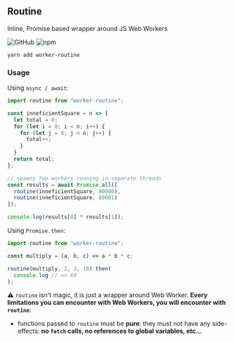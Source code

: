 ## Routine

Inline, Promise based wrapper around JS Web Workers

![GitHub](https://img.shields.io/github/license/mdubourg001/routine.svg)
![npm](https://img.shields.io/npm/v/routine.svg)

```shell
yarn add worker-routine
```

### Usage

Using `async / await`:

```javascript
import routine from "worker-routine";

const inneficientSquare = n => {
  let total = 0;
  for (let i = 0; i < n; i++) {
    for (let j = 0; j < n; j++) {
      total++;
    }
  }
  return total;
};

// spawns two workers running in separate threads
const results = await Promise.all([
  routine(inneficientSquare, 80000),
  routine(inneficientSquare, 80001)
]);

console.log(results[0] * results[1]);
```

Using `Promise.then`:

```javascript
import routine from "worker-routine";

const multiply = (a, b, c) => a * b * c;

routine(multiply, 2, 3, 10).then(
  console.log // => 60
);
```

⚠️ `routine` isn't magic, it is just a wrapper around Web Worker. **Every limitations you can encounter with Web Workers, you will encounter with `routine`**:

- functions passed to `routine` must be **pure**: they must not have any side-effects: **no `fetch` calls, no references to global variables, etc...**

